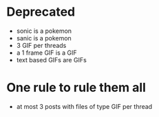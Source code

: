 # Deprecated
* sonic is a pokemon
* sanic is a pokemon
* 3 GIF per threads
* a 1 frame GIF is a GIF
* text based GIFs are GIFs

# One rule to rule them all
* at most 3 posts with files of type GIF per thread
